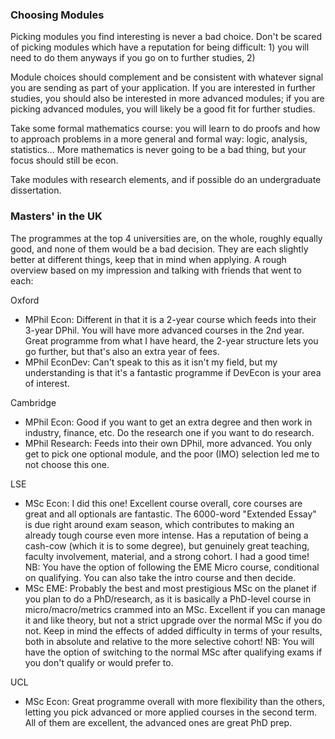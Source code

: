 ### Choosing Modules

Picking modules you find interesting is never a bad choice.
Don't be scared of picking modules which have a reputation for being difficult: 1) you will need to do them anyways if you go on to further studies, 2) 

Module choices should complement and be consistent with whatever signal you are sending as part of your application. If you are interested in further studies, you should also be interested in more advanced modules; if you are picking advanced modules, you will likely be a good fit for further studies.

Take some formal mathematics course: you will learn to do proofs and how to approach problems in a more general and formal way: logic, analysis, statistics... More mathematics is never going to be a bad thing, but your focus should still be econ.

Take modules with research elements, and if possible do an undergraduate dissertation.


### Masters' in the UK
The programmes at the top 4 universities are, on the whole, roughly equally good, and none of them would be a bad decision. They are each slightly better at different things, keep that in mind when applying. A rough overview based on my impression and talking with friends that went to each:

Oxford
* MPhil Econ: Different in that it is a 2-year course which feeds into their 3-year DPhil. You will have more advanced courses in the 2nd year. Great programme from what I have heard, the 2-year structure lets you go further, but that's also an extra year of fees.
* MPhil EconDev: Can't speak to this as it isn't my field, but my understanding is that it's a fantastic programme if DevEcon is your area of interest.

Cambridge
* MPhil Econ: Good if you want to get an extra degree and then work in industry, finance, etc. Do the research one if you want to do research.
* MPhil Research: Feeds into their own DPhil, more advanced. You only get to pick one optional module, and the poor (IMO) selection led me to not choose this one.

LSE
* MSc Econ: I did this one! Excellent course overall, core courses are great and all optionals are fantastic. The 6000-word "Extended Essay" is due right around exam season, which contributes to making an already tough course even more intense. Has a reputation of being a cash-cow (which it is to some degree), but genuinely great teaching, faculty involvement, material, and a strong cohort. I had a good time!
NB: You have the option of following the EME Micro course, conditional on qualifying. You can also take the intro course and then decide.
* MSc EME: Probably the best and most prestigious MSc on the planet if you plan to do a PhD/research, as it is basically a PhD-level course in micro/macro/metrics crammed into an MSc. Excellent if you can manage it and like theory, but not a strict upgrade over the normal MSc if you do not. Keep in mind the effects of added difficulty in terms of your results, both in absolute and relative to the more selective cohort!
NB: You will have the option of switching to the normal MSc after qualifying exams if you don't qualify or would prefer to.

UCL
* MSc Econ: Great programme overall with more flexibility than the others, letting you pick advanced or more applied courses in the second term. All of them are excellent, the advanced ones are great PhD prep.